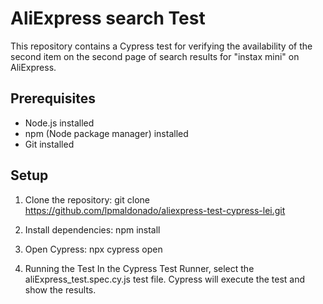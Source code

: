 # AliExpress search Test

This repository contains a Cypress test for verifying the availability of the second item on the second page of search results for "instax mini" on AliExpress.

## Prerequisites

- Node.js installed
- npm (Node package manager) installed
- Git installed

## Setup

1. Clone the repository:
    git clone https://github.com/lpmaldonado/aliexpress-test-cypress-lei.git

2. Install dependencies:
npm install

3. Open Cypress:
npx cypress open

4. Running the Test
In the Cypress Test Runner, select the aliExpress_test.spec.cy.js test file.
Cypress will execute the test and show the results.